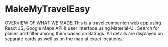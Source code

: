 # MakeMyTravelEasy
OVERVIEW OF WHAT WE MADE
This is a travel companion web app using React JS, Google Maps API & user interface using Material-UI.
Search for places and filter among them based on Ratings. All details are displayed on separate cards as well as on
the map at exact locations.
